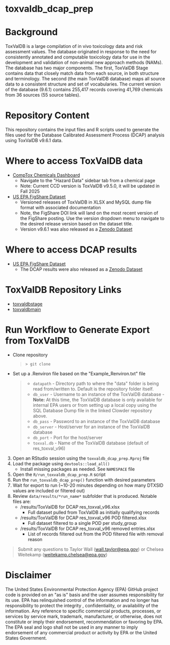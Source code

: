 # toxvaldb_dcap_prep

# Background
ToxValDB is a large compilation of in vivo toxicology data and risk assessment values. The database originated in response to the need for consistently annotated and computable toxicology data for use in the development and validation of non-animal new approach methods (NAMs). The database has two major components. The first, ToxValDB Stage contains data that closely match data from each source, in both structure and terminology. The second (the main ToxValDB database) maps all source data to a consistent structure and set of vocabularies. The current version of the database (9.6.1) contains 255,417 records covering 41,769 chemicals from 36 sources (55 source tables).

# Repository Content
This repository contains the input files and R scripts used to generate the files used for the Database Calibrated Assessment Process (DCAP) analysis using ToxValDB v9.6.1 data.

# Where to access ToxValDB data
- [CompTox Chemicals Dashboard](https://comptox.epa.gov/dashboard/)
	 - Navigate to the "Hazard Data" sidebar tab from a chemical page
	 - Note: Current CCD version is ToxValDB v9.5.0, it will be updated in Fall 2025
- [US EPA FigShare Dataset](https://doi.org/10.23645/epacomptox.20394501)
	- Versioned releases of ToxValDB in XLSX and MySQL dump file format with associated documentation
	- Note, the FigShare DOI link will land on the most recent version of the FigShare posting. Use the version dropdown menu to navigate to the desired release version based on the dataset title.
	- Version v9.6.1 was also released as a [Zenodo Dataset](https://zenodo.org/records/15231010)
	
# Where to access DCAP results
- [US EPA FigShare Dataset](https://doi.org/10.23645/epacomptox.28780757)
  - The DCAP results were also released as a [Zenodo Dataset](https://zenodo.org/uploads/15357834)

# ToxValDB Repository Links
- [toxvaldbstage](https://github.com/usepa/toxvaldbstage)
- [toxvaldbmain](https://github.com/usepa/toxvaldbmain/)

# Run Workflow to Generate Export from ToxValDB
 - Clone repository
	 >`> git clone`
 - Set up a .Renviron file based on the "Example_Renviron.txt" file
	> - `datapath`
		 - Directory path to where the "data" folder is being read from/written to. Default is the repository folder itself.
	> - `db_user`
		 - Username to an instance of the ToxValDB database
		 - **Note:** At this time, the ToxValDB database is only available for internal EPA users or from setting up a local copy using the SQL Database Dump file in the linked Clowder repository above.
	> - `db_pass`
		 - Password to an instance of the ToxValDB database
	> - `db_server`
		 - Host/server for an instance of the ToxValDB database
	> - `db_port`
		 - Port for the host/server
	 >- `toxval.db`
		 - Name of the ToxValDB database (default of res_toxval_v96)

 3. Open an RStudio session using the `toxvaldb_dcap_prep.Rproj` file
 4. Load the package using `devtools::load_all()`
	- Install missing packages as needed. See `NAMESPACE` file
 5. Open the `R/run_toxvaldb_dcap_prep.R` script
 6. Run the `run_toxvaldb_dcap_prep()` function with desired parameters
 7. Wait for export to run (~10-20 minutes depending on how many DTXSID values are included or filtered out)
 8. Review `data/results/*run_name*` subfolder that is produced. Notable files are:
	- /results/ToxValDB for DCAP res_toxval_v96.xlsx
		- Full dataset pulled from ToxValDB as initially qualifying records
	- /results/ToxValDB for DCAP res_toxval_v96 POD filtered.xlsx
		- Full dataset filtered to a single POD per study_group
	- /results/ToxValDB for DCAP res_toxval_v96 removed entries.xlsx
		- List of records filtered out from the POD filtered file with removal reason

> Submit any questions to Taylor Wall (wall.taylor@epa.gov) or Chelsea Weitekamp (weitekamp.chelsea@epa.gov)

# Disclaimer
The United States Environmental Protection Agency (EPA) GitHub project code is provided on an "as is" basis and the user assumes responsibility for its use.  EPA has relinquished control of the information and no longer has responsibility to protect the integrity , confidentiality, or availability of the information.  Any reference to specific commercial products, processes, or services by service mark, trademark, manufacturer, or otherwise, does not constitute or imply their endorsement, recommendation or favoring by EPA.  The EPA seal and logo shall not be used in any manner to imply endorsement of any commercial product or activity by EPA or the United States Government.
